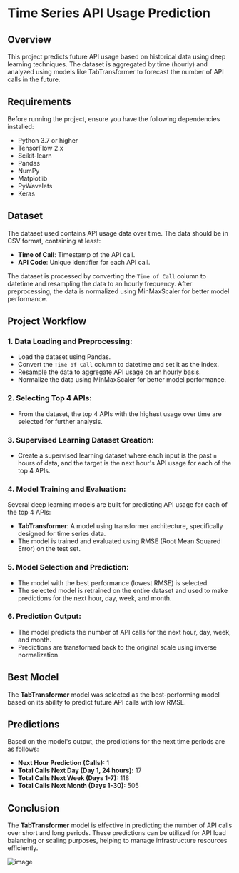 # Time Series API Usage Prediction

## Overview

This project predicts future API usage based on historical data using deep learning techniques. The dataset is aggregated by time (hourly) and analyzed using models like TabTransformer to forecast the number of API calls in the future.

## Requirements

Before running the project, ensure you have the following dependencies installed:

- Python 3.7 or higher
- TensorFlow 2.x
- Scikit-learn
- Pandas
- NumPy
- Matplotlib
- PyWavelets
- Keras
## Dataset

The dataset used contains API usage data over time. The data should be in CSV format, containing at least:

- **Time of Call**: Timestamp of the API call.
- **API Code**: Unique identifier for each API call.

The dataset is processed by converting the `Time of Call` column to datetime and resampling the data to an hourly frequency. After preprocessing, the data is normalized using MinMaxScaler for better model performance.

## Project Workflow

### 1. Data Loading and Preprocessing:
- Load the dataset using Pandas.
- Convert the `Time of Call` column to datetime and set it as the index.
- Resample the data to aggregate API usage on an hourly basis.
- Normalize the data using MinMaxScaler for better model performance.

### 2. Selecting Top 4 APIs:
- From the dataset, the top 4 APIs with the highest usage over time are selected for further analysis.

### 3. Supervised Learning Dataset Creation:
- Create a supervised learning dataset where each input is the past `n` hours of data, and the target is the next hour's API usage for each of the top 4 APIs.

### 4. Model Training and Evaluation:
Several deep learning models are built for predicting API usage for each of the top 4 APIs:
- **TabTransformer**: A model using transformer architecture, specifically designed for time series data.
- The model is trained and evaluated using RMSE (Root Mean Squared Error) on the test set.

### 5. Model Selection and Prediction:
- The model with the best performance (lowest RMSE) is selected.
- The selected model is retrained on the entire dataset and used to make predictions for the next hour, day, week, and month.

### 6. Prediction Output:
- The model predicts the number of API calls for the next hour, day, week, and month.
- Predictions are transformed back to the original scale using inverse normalization.

## Best Model

The **TabTransformer** model was selected as the best-performing model based on its ability to predict future API calls with low RMSE.

## Predictions

Based on the model's output, the predictions for the next time periods are as follows:

- **Next Hour Prediction (Calls):** 1
- **Total Calls Next Day (Day 1, 24 hours):** 17
- **Total Calls Next Week (Days 1-7):** 118
- **Total Calls Next Month (Days 1-30):** 505

## Conclusion

The **TabTransformer** model is effective in predicting the number of API calls over short and long periods. These predictions can be utilized for API load balancing or scaling purposes, helping to manage infrastructure resources efficiently.


![image](https://github.com/user-attachments/assets/1593edfd-1df2-46ae-99ee-b080970ac082)

